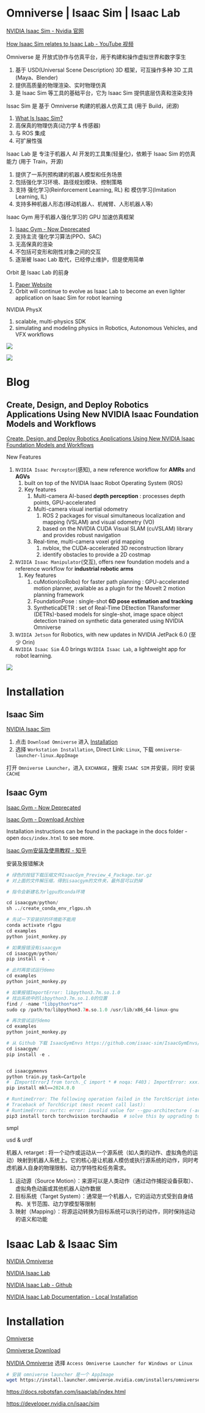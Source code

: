 
# Omniverse | Isaac Sim | Isaac Lab

[NVIDIA Isaac Sim - Nvidia 官网](https://developer.nvidia.com/isaac/sim )

[How Isaac Sim relates to Isaac Lab - YouTube 视频](https://www.youtube.com/watch?v=NFcRirGuERI )

Omniverse 是 开放式协作与仿真平台，用于构建和操作虚拟世界和数字孪生
1. 基于 USD(Universal Scene Description) 3D 框架，可互操作多种 3D 工具(Maya、Blender)
2. 提供高质量的物理渲染、实时物理仿真
3. 是 Isaac Sim 等工具的基础平台，它为 Isaac Sim 提供底层仿真和渲染支持

Issac Sim 是 基于 Omniverse 构建的机器人仿真工具 (用于 Build，闭源)
1. [What Is Isaac Sim?](https://docs.omniverse.nvidia.com/isaacsim/latest/index.html)
2. 高保真的物理仿真(动力学 & 传感器)
3. 与 ROS 集成
4. 可扩展性强

Isaac Lab 是 专注于机器人 AI 开发的工具集(轻量化)，依赖于 Isaac Sim 的仿真能力 (用于 Train，开源)
1. 提供了一系列预构建的机器人模型和任务场景
2. 包括强化学习环境、路径规划模块、控制策略
3. 支持 强化学习(Reinforcement Learning, RL) 和 模仿学习(Imitation Learning, IL)
4. 支持多种机器人形态(移动机器人、机械臂、人形机器人等)

Isaac Gym 用于机器人强化学习的 GPU 加速仿真框架
1. [Isaac Gym - Now Deprecated](https://developer.nvidia.com/isaac-gym)
2. 支持主流 强化学习算法(PPO、SAC)
3. 无高保真的渲染
4. 不包括可变形和刚性对象之间的交互
5. 逐渐被 Isaac Lab 取代，已经停止维护，但是使用简单

Orbit 是 Isaac Lab 的前身
1. [Paper Website](https://isaac-orbit.github.io/)
2. Orbit will continue to evolve as Isaac Lab to become an even lighter application on Isaac Sim for robot learning

NVIDIA PhysX
1. scalable, multi-physics SDK
2. simulating and modeling physics in Robotics, Autonomous Vehicles, and VFX workflows

![](Pics/Isaac_Sim_System_Diagram.png)

![](Pics/nvidia-isaac-sim-diagram.jpg)


# Blog

## Create, Design, and Deploy Robotics Applications Using New NVIDIA Isaac Foundation Models and Workflows

[Create, Design, and Deploy Robotics Applications Using New NVIDIA Isaac Foundation Models and Workflows](https://developer.nvidia.com/blog/create-design-and-deploy-robotics-applications-using-new-nvidia-isaac-foundation-models-and-workflows/)

New Features
1. `NVIDIA Isaac Perceptor`(感知), a new reference workflow for **AMRs** and **AGVs**
   1. built on top of the NVIDIA Isaac Robot Operating System (ROS)
   2. Key features
      1. Multi-camera AI-based **depth perception** : processes depth points, GPU-accelerated
      2. Multi-camera visual inertial odometry
         1. ROS 2 packages for visual simultaneous localization and mapping (VSLAM) and visual odometry (VO)
         2. based on the NVIDIA CUDA Visual SLAM (cuVSLAM) library and provides robust navigation
      3. Real-time, multi-camera voxel grid mapping
         1. nvblox, the CUDA-accelerated 3D reconstruction library
         2. identify obstacles to provide a 2D costmap
2. `NVIDIA Isaac Manipulator`(交互), offers new foundation models and a reference workflow for **industrial robotic arms**
   1. Key features
      1. cuMotion(coRobo) for faster path planning : GPU-accelerated motion planner, available as a plugin for the MoveIt 2 motion planning framework
      2. FoundationPose : single-shot **6D pose estimation and tracking**
      3. SyntheticaDETR :  set of Real-Time DEtection TRansformer (DETRs)-based models for single-shot, image space object detection trained on synthetic data generated using NVIDIA Omniverse
3. `NVIDIA Jetson` for Robotics, with new updates in NVIDIA JetPack 6.0 (至少 Orin)
4. `NVIDIA Isaac Sim` 4.0 brings `NVIDIA Isaac Lab`, a lightweight app for robot learning.

<img src="Pics/omniverse003.png">



# Installation

## Isaac Sim

[NVIDIA Isaac Sim](https://developer.nvidia.com/isaac/sim)
1. 点击 `Download Omniverse` 进入 [Installation](https://docs.omniverse.nvidia.com/isaacsim/latest/installation/index.html)
2. 选择 `Workstation Installation`, Direct Link: `Linux`, 下载 `omniverse-launcher-linux.AppImage`

打开 `Omniverse Launcher`，进入 `EXCHANGE`，搜索 `ISAAC SIM` 并安装，同时 安装 `CACHE`



## Isaac Gym

[Isaac Gym - Now Deprecated](https://developer.nvidia.com/isaac-gym)

[Isaac Gym - Download Archive](https://developer.nvidia.com/isaac-gym/download)

Installation instructions can be found in the package in the docs folder - open `docs/index.html` to see more.

[Isaac Gym安装及使用教程 - 知乎](https://zhuanlan.zhihu.com/p/618778210)


安装及报错解决

```python
# 绿色的按钮下载压缩文件IsaacGym_Preview_4_Package.tar.gz
# 对上面的文件解压缩，得到isaacgym的文件夹，最外层可以扔掉

# 指令会新建名为rlgpu的conda环境

cd isaacgym/python/
sh ../create_conda_env_rlgpu.sh

# 先试一下安装好的环境能不能用
conda activate rlgpu
cd examples
python joint_monkey.py

# 如果报错没有isaacgym
cd isaacgym/python/
pip install -e .

# 此时再尝试运行demo
cd examples
python joint_monkey.py

# 如果报错ImportError: libpython3.7m.so.1.0
# 找出系统中的libpython3.7m.so.1.0的位置
find / -name "libpython*so*"
sudo cp /path/to/libpython3.7m.so.1.0 /usr/lib/x86_64-linux-gnu

# 再次尝试运行demo
cd examples
python joint_monkey.py

# 从 Github 下载 IsaacGymEnvs https://github.com/isaac-sim/IsaacGymEnvs/tree/main 内容全部复制到 isaacgym 中
cd isaacgym/
pip install -e .


cd isaacgymenvs
python train.py task=Cartpole
# 【ImportError】from torch._C import * # noqa: F403； ImportError: xxx: defined symbol: iJIT_NotifyEvent
pip install mkl==2024.0.0

# RuntimeError: The following operation failed in the TorchScript interpreter.
# Traceback of TorchScript (most recent call last):
# RuntimeError: nvrtc: error: invalid value for --gpu-architecture (-arch)
pip3 install torch torchvision torchaudio  # solve this by upgrading to a higher torch version
```




smpl


usd & urdf


机器人 retarget : 将一个动作或运动从一个源系统（如人类的动作、虚拟角色的运动）映射到机器人系统上。它的核心是让机器人模仿或执行源系统的动作，同时考虑机器人自身的物理限制、动力学特性和任务需求。
1. 运动源（Source Motion）：来源可以是人类动作（通过动作捕捉设备获取）、虚拟角色动画或其他机器人动作数据
2. 目标系统（Target System）：通常是一个机器人，它的运动方式受到自身结构、关节范围、动力学模型等限制
3. 映射（Mapping）：将源运动转换为目标系统可以执行的动作，同时保持运动的语义和功能










# Isaac Lab & Isaac Sim

[NVIDIA Omniverse](https://developer.nvidia.com/omniverse)

[NVIDIA Isaac Lab](https://developer.nvidia.com/isaac/lab)

[NVIDIA Isaac Lab - Github](https://github.com/isaac-sim/IsaacLab)

[NVIDIA Isaac Lab Documentation - Local Installation](https://isaac-sim.github.io/IsaacLab/main/source/setup/installation/index.html#local-installation)








# Installation

[Omniverse](https://www.nvidia.com/en-us/omniverse/)

[Omniverse Download](https://www.nvidia.com/en-us/omniverse/)

[NVIDIA Omniverse](https://developer.nvidia.com/omniverse) 选择 `Access Omniverse Launcher for Windows or Linux`

```bash
# 安装 omniverse launcher 是一个 AppImage
wget https://install.launcher.omniverse.nvidia.com/installers/omniverse-launcher-linux.AppImage
```


https://docs.robotsfan.com/isaaclab/index.html


https://developer.nvidia.cn/isaac/sim
